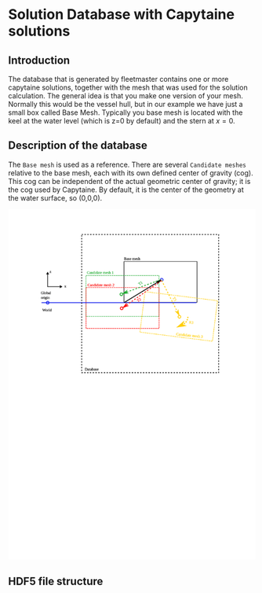 # Solution Database with Capytaine solutions

## Introduction

The database that is generated by fleetmaster contains one or more capytaine solutions, together with the mesh that was used for the solution calculation.
The general idea is that you make one version of your mesh. Normally this would be the vessel hull, but in our example we have just a small box called Base Mesh.
Typically you base mesh is located with the keel at the water level (which is z=0 by default) and the stern at $x=0$.

## Description of the database

The `Base mesh` is used as a reference. There are several `Candidate meshes` relative to the base mesh, each with its own defined center of gravity (cog). This cog can be independent of the actual geometric center of gravity; it is the cog used by Capytaine. By default, it is the center of the geometry at the water surface, so (0,0,0).

![Database structure](images/database.svg)

## HDF5 file structure
